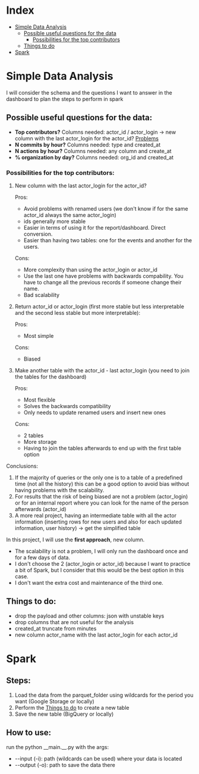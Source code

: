 # Index

- [Simple Data Analysis](#simple-data-analysis)
    - [Possible useful questions for the data](#possible-useful-questions-for-the-data)
        - [Possibilities for the top contributors](#possibilities-for-the-top-contributors)
    - [Things to do](#things-to-do)
- [Spark](#spark)

# Simple Data Analysis

I will consider the schema and the questions I want to answer in the dashboard to plan the steps to perform in spark

## Possible useful questions for the data:

- **Top contributors?** Columns needed: actor_id / actor_login -> new column with the last actor_login for the actor_id? [Problems](#possibilities-for-the-top-contributors)
- **N commits by hour?** Columns needed: type and created_at
- **N actions by hour?** Columns needed: any column and create_at
- **% organization by day?** Columns needed: org_id and created_at


### Possibilities for the top contributors:

1. New column with the last actor_login for the actor_id?

    Pros:
    - Avoid problems with renamed users (we don't know if for the same actor_id always the same actor_login)
    - ids generally more stable
    - Easier in terms of using it for the report/dashboard. Direct conversion.
    - Easier than having two tables: one for the events and another for the users.

    Cons:
    - More complexity than using the actor_login or actor_id
    - Use the last one have problems with backwards compability. You have to change all the previous records if someone change their name.
    - Bad scalability

1. Return actor_id or actor_login (first more stable but less interpretable and the second less stable but more interpretable):

    Pros:
    - Most simple

    Cons:
    - Biased

1. Make another table with the actor_id - last actor_login (you need to join the tables for the dashboard)

    Pros:
    - Most flexible
    - Solves the backwards compatibility
    - Only needs to update renamed users and insert new ones

    Cons:
    - 2 tables
    - More storage
    - Having to join the tables afterwards to end up with the first table option


Conclusions:

1. If the majority of queries or the only one is to a table of a predefined time (not all the history) this can be a good option to avoid bias without having problems with the scalability. 
2. For results that the risk of being biased are not a problem (actor_login) or for an internal report where you can look for the name of the person afterwards (actor_id)
3. A more real project, having an intermediate table with all the actor information (inserting rows for new users and also for each updated information, user history) -> get the simplified table


In this project, I will use the **first approach**, new column.
- The scalability is not a problem, I will only run the dashboard once and for a few days of data. 
- I don't choose the 2 (actor_login or actor_id) because I want to practice a bit of Spark, but I consider that this would be the best option in this case. 
- I don't want the extra cost and maintenance of the third one.

## Things to do:

- drop the payload and other columns: json with unstable keys
- drop columns that are not useful for the analysis
- created_at truncate from minutes
- new column actor_name with the last actor_login for each actor_id

# Spark

## Steps:

1. Load the data from the parquet_folder using wildcards for the period you want (Google Storage or locally)
2. Perform the [Things to do](#things-to-do) to create a new table
3. Save the new table (BigQuery or locally)


## How to use:

run the python \__main.__.py with the args:
- --input (-i): path (wildcards can be used) where your data is located
- --output (-o): path to save the data there
